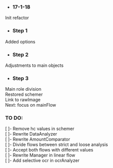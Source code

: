 * ### 17-1-18   
Init refactor   
   
* ### Step 1   
Added options   
   
* ### Step 2   
Adjustments to main objects   

* ### Step 3   
Main role division   
Restored schemer   
Link to rawImage   
Next: focus on mainFlow   








### TO DO:   
[ ]- Remove hc values in schemer   
[ ]- Rewrite DataAnalyzer   
[ ]- Rewrite AmountComparator   
[ ]- Divide flows between strict and loose analysis   
[ ]- Accept both flows with different values   
[ ]- Rewrite Manager in linear flow   
[ ]- Add selective ocr in ocrAnalyzer   



